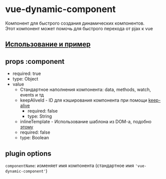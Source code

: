 # vue-dynamic-component
Компонент для быстрого создания динамических компонентов. <br/>
Этот компонент может помочь для быстрого перехода от pjax к vue

## [Использование и пример](./index.html)

## props :component
* required: true
* type: Object
* value
  * Стандартное наполнения компонента: data, methods, watch, events и тд
  * keepAliveId - ID для кэширования компонента при помощи [keep-alive](http://vuejs.org/guide/components.html#keep-alive)
    * required: false
    * type: String
  * inlineTemplate - Использование шаблона из DOM-a, подобно [этому](http://vuejs.org/guide/components.html#Inline_Template)
  * required: false
  * type: Boolean

## plugin options
``componentName``: изменяет имя компонента (стандартное имя ``'vue-dynamic-component'``)
